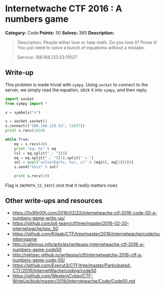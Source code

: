 # Internetwache CTF 2016 : A numbers game

**Category:** Code
**Points:** 50
**Solves:** 360
**Description:**

> Description: People either love or hate math. Do you love it? Prove it! You just need to solve a bunch of equations without a mistake.
> 
> 
> Service: 188.166.133.53:11027


## Write-up

This problem is made trivial with `sympy`. Using `socket` to connect to the server, we simply read the equation, stick it into `sympy`, and then reply.

```python
import socket
from sympy import *

x = symbols("x")

s = socket.socket()
s.connect(("188.166.133.53", 11027))
print s.recv(1024)

while True:
	eq = s.recv(40)
	print "eq: %s" % eq
	lvl = eq.split(".: ")[0]
	eq = eq.split(".: ")[1].split(" = ")
	sol = eval("solve(Eq(%s, %s), x)" % (eq[0], eq[1]))[0]
	s.send("%s\n" % sol)

	print s.recv(19)
```

Flag is `IW{M4TH_1S_34SY}` (not that it really matters now)

## Other write-ups and resources

* <https://0x90r00t.com/2016/02/22/internetwache-ctf-2016-code-50-a-numbers-game-write-up/>
* <https://github.com/p4-team/ctf/tree/master/2016-02-20-internetwache/ppc_50>
* <https://github.com/Kileak/CTF/tree/master/2016/internetwache/code/numbersgame>
* <http://cafelinux.info/articles/writeups-internetwache-ctf-2016-a-numbers-game-code50>
* <http://rektsec.github.io/writeups/ctf/internetwatche-2016-ctf-a-numbers-game-code-50/>
* <https://github.com/Execut3/CTF/tree/master/Participated-CTF/2016/InternetWache/coding/code50>
* <https://github.com/WesternCyber/CTF-WriteUp/blob/master/2016/Internetwache/Code/Code50.md>
